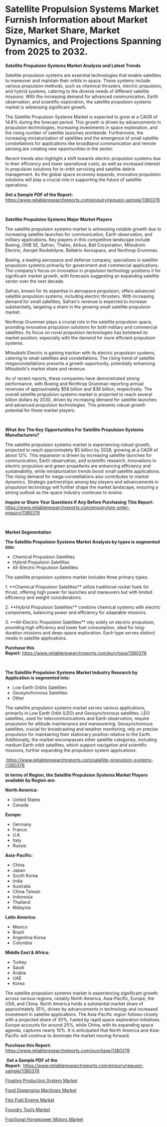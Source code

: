 <p><h1>Satellite Propulsion Systems Market Furnish Information about Market Size, Market Share, Market Dynamics, and Projections Spanning from 2025 to 2032.</h1></p><p><strong>Satellite Propulsion Systems Market Analysis and Latest Trends</strong></p>
<p><p>Satellite propulsion systems are essential technologies that enable satellites to maneuver and maintain their orbits in space. These systems include various propulsion methods, such as chemical thrusters, electric propulsion, and hybrid systems, catering to the diverse needs of different satellite missions. With the increasing demand for advanced communication, Earth observation, and scientific exploration, the satellite propulsion systems market is witnessing significant growth.</p><p>The Satellite Propulsion Systems Market is expected to grow at a CAGR of 14.8% during the forecast period. This growth is driven by advancements in propulsion technologies, increasing investments in space exploration, and the rising number of satellite launches worldwide. Furthermore, the increasing miniaturization of satellites and the emergence of small satellite constellations for applications like broadband communication and remote sensing are creating new opportunities in the sector. </p><p>Recent trends also highlight a shift towards electric propulsion systems due to their efficiency and lower operational costs, as well as increased interest in propulsion solutions for in-orbit servicing and satellite debris management. As the global space economy expands, innovative propulsion solutions will play a crucial role in supporting the future of satellite operations.</p></p>
<p><strong>Get a Sample PDF of the Report:&nbsp;</strong> <a href="https://www.reliableresearchreports.com/enquiry/request-sample/1380376?utm_campaign=120&utm_medium=2&utm_source=Github&utm_content=ia&utm_term=21022025&utm_id=satellite-propulsion-systems">https://www.reliableresearchreports.com/enquiry/request-sample/1380376</a></p>
<p>&nbsp;</p>
<p><strong>Satellite Propulsion Systems Major Market Players</strong></p>
<p><p>The satellite propulsion systems market is witnessing notable growth due to increasing satellite launches for communication, Earth observation, and military applications. Key players in this competitive landscape include Boeing, OHB SE, Safran, Thales, Airbus, Ball Corporation, Mitsubishi Electric, Aerojet Rocketdyne, Bellatrix Aerospace, and Northrop Grumman.</p><p>Boeing, a leading aerospace and defense company, specializes in satellite propulsion systems primarily for government and commercial applications. The company’s focus on innovation in propulsion technology positions it for significant market growth, with forecasts suggesting an expanding satellite sector over the next decade.</p><p>Safran, known for its expertise in aerospace propulsion, offers advanced satellite propulsion systems, including electric thrusters. With increasing demand for small satellites, Safran's revenue is expected to increase substantially, targeting a share in the growing small satellite propulsion market.</p><p>Northrop Grumman plays a crucial role in the satellite propulsion space, providing innovative propulsion solutions for both military and commercial satellites. Its focus on novel propulsion technologies has bolstered its market position, especially with the demand for more efficient propulsion systems.</p><p>Mitsubishi Electric is gaining traction with its electric propulsion systems, catering to small satellites and constellations. The rising trend of satellite megaconstellations presents a growth opportunity, potentially enhancing Mitsubishi's market share and revenue.</p><p>As of recent reports, these companies have demonstrated strong performance, with Boeing and Northrop Grumman reporting annual revenues of approximately $58 billion and $36 billion, respectively. The overall satellite propulsion systems market is projected to reach several billion dollars by 2030, driven by increasing demand for satellite launches and advanced propulsion technologies. This presents robust growth potential for these market players.</p></p>
<p>&nbsp;</p>
<p><strong>What Are The Key Opportunities For Satellite Propulsion Systems Manufacturers?</strong></p>
<p><p>The satellite propulsion systems market is experiencing robust growth, projected to reach approximately $5 billion by 2028, growing at a CAGR of about 12%. This expansion is driven by increasing satellite launches for communication, Earth observation, and scientific research. Innovations in electric propulsion and green propellants are enhancing efficiency and sustainability, while miniaturization trends boost small satellite applications. The rising demand for mega-constellations also contributes to market dynamics. Strategic partnerships among key players and advancements in propulsion technology will further shape the market landscape, ensuring a strong outlook as the space industry continues to evolve.</p></p>
<p><strong>Inquire or Share Your Questions If Any Before Purchasing This Report:</strong> <a href="https://www.reliableresearchreports.com/enquiry/pre-order-enquiry/1380376?utm_campaign=120&utm_medium=2&utm_source=Github&utm_content=ia&utm_term=21022025&utm_id=satellite-propulsion-systems">https://www.reliableresearchreports.com/enquiry/pre-order-enquiry/1380376</a></p>
<p>&nbsp;</p>
<p><strong>Market Segmentation</strong></p>
<p><strong>The Satellite Propulsion Systems Market Analysis by types is segmented into:</strong></p>
<p><ul><li>Chemical Propulsion Satellites</li><li>Hybrid Propulsion Satellites</li><li>All-Electric Propulsion Satellites</li></ul></p>
<p><p>The satellite propulsion systems market includes three primary types: </p><p>1. **Chemical Propulsion Satellites** utilize traditional rocket fuels for thrust, offering high power for launches and maneuvers but with limited efficiency and weight considerations. </p><p>2. **Hybrid Propulsion Satellites** combine chemical systems with electric components, balancing power and efficiency for adaptable missions. </p><p>3. **All-Electric Propulsion Satellites** rely solely on electric propulsion, providing high efficiency and lower fuel consumption, ideal for long-duration missions and deep-space exploration. Each type serves distinct needs in satellite applications.</p></p>
<p><strong>Purchase this Report:&nbsp;</strong><a href="https://www.reliableresearchreports.com/purchase/1380376?utm_campaign=120&utm_medium=2&utm_source=Github&utm_content=ia&utm_term=21022025&utm_id=satellite-propulsion-systems">https://www.reliableresearchreports.com/purchase/1380376</a></p>
<p>&nbsp;</p>
<p><strong>The Satellite Propulsion Systems Market Industry Research by Application is segmented into:</strong></p>
<p><ul><li>Low Earth Orbits Satellites</li><li>Geosynchronous Satellites</li><li>Other</li></ul></p>
<p><p>The satellite propulsion systems market serves various applications, primarily in Low Earth Orbit (LEO) and Geosynchronous satellites. LEO satellites, used for telecommunications and Earth observation, require propulsion for altitude maintenance and maneuvering. Geosynchronous satellites, crucial for broadcasting and weather monitoring, rely on precise propulsion for maintaining their stationary position relative to the Earth. Additionally, the market encompasses other satellite categories, including medium Earth orbit satellites, which support navigation and scientific missions, further expanding the propulsion system applications.</p></p>
<p><a href="https://www.reliableresearchreports.com/satellite-propulsion-systems-r1380376?utm_campaign=120&utm_medium=2&utm_source=Github&utm_content=ia&utm_term=21022025&utm_id=satellite-propulsion-systems">&nbsp;https://www.reliableresearchreports.com/satellite-propulsion-systems-r1380376</a></p>
<p><strong>In terms of Region, the Satellite Propulsion Systems Market Players available by Region are:</strong></p>
<p>
    <p> <strong> North America: </strong>
        <ul>
            <li>United States</li>
            <li>Canada</li>
        </ul>
        </p> 
    <p> <strong> Europe: </strong>
        <ul>
            <li>Germany</li>
            <li>France</li>
            <li>U.K.</li>
            <li>Italy</li>
            <li>Russia</li>
        </ul>
        </p> 
    <p> <strong> Asia-Pacific: </strong>
        <ul>
            <li>China</li>
            <li>Japan</li>
            <li>South Korea</li>
            <li>India</li>
            <li>Australia</li>
            <li>China Taiwan</li>
            <li>Indonesia</li>
            <li>Thailand</li>
            <li>Malaysia</li>
        </ul>
        </p> 
    <p> <strong> Latin America: </strong>
        <ul>
            <li>Mexico</li>
            <li>Brazil</li>
            <li>Argentina Korea</li>
            <li>Colombia</li>
        </ul>
        </p> 
    <p> <strong> Middle East & Africa: </strong>
        <ul>
            <li>Turkey</li>
            <li>Saudi</li>
            <li>Arabia</li>
            <li>UAE</li>
            <li>Korea</li>
        </ul>
    </p>
    </p>
<p><p>The satellite propulsion systems market is experiencing significant growth across various regions, notably North America, Asia-Pacific, Europe, the USA, and China. North America holds a substantial market share of approximately 35%, driven by advancements in technology and increased investment in satellite applications. The Asia-Pacific region follows closely with a projected share of 30%, fueled by rapid space exploration initiatives. Europe accounts for around 25%, while China, with its expanding space agenda, captures nearly 10%. It is anticipated that North America and Asia-Pacific will continue to dominate the market moving forward.</p></p>
<p><strong>Purchase this Report: </strong><a href="https://www.reliableresearchreports.com/purchase/1380376?utm_campaign=120&utm_medium=2&utm_source=Github&utm_content=ia&utm_term=21022025&utm_id=satellite-propulsion-systems">https://www.reliableresearchreports.com/purchase/1380376</a></p>
<p>&nbsp;<strong>Get a Sample PDF of the Report:&nbsp;&nbsp;</strong><a href="https://www.reliableresearchreports.com/enquiry/request-sample/1380376?utm_campaign=120&utm_medium=2&utm_source=Github&utm_content=ia&utm_term=21022025&utm_id=satellite-propulsion-systems">https://www.reliableresearchreports.com/enquiry/request-sample/1380376</a></p>
<p><strong></strong></p>
<p><p><a href="https://github.com/namaqbagels64/Market-Research-Report-List-1/blob/main/floating-production-system-market.md?utm_campaign=120&utm_medium=2&utm_source=Github&utm_content=ia&utm_term=21022025&utm_id=satellite-propulsion-systems">Floating Production System Market</a></p><p><a href="https://github.com/ngozudapshi/Market-Research-Report-List-1/blob/main/food-dispensing-machines-market.md?utm_campaign=120&utm_medium=2&utm_source=Github&utm_content=ia&utm_term=21022025&utm_id=satellite-propulsion-systems">Food Dispensing Machines Market</a></p><p><a href="https://github.com/vitrilaoire/Market-Research-Report-List-1/blob/main/flex-fuel-engine-market.md?utm_campaign=120&utm_medium=2&utm_source=Github&utm_content=ia&utm_term=21022025&utm_id=satellite-propulsion-systems">Flex Fuel Engine Market</a></p><p><a href="https://github.com/scaseiargas/Market-Research-Report-List-1/blob/main/foundry-tools-market.md?utm_campaign=120&utm_medium=2&utm_source=Github&utm_content=ia&utm_term=21022025&utm_id=satellite-propulsion-systems">Foundry Tools Market</a></p><p><a href="https://github.com/micbotam/Market-Research-Report-List-1/blob/main/fractional-horsepower-motors-market.md?utm_campaign=120&utm_medium=2&utm_source=Github&utm_content=ia&utm_term=21022025&utm_id=satellite-propulsion-systems">Fractional Horsepower Motors Market</a></p></p>